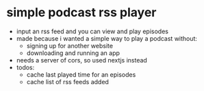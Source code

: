 # simple podcast rss player

- input an rss feed and you can view and play episodes 
- made because i wanted a simple way to play a podcast without:
  - signing up for another website
  - downloading and running an app
- needs a server of cors, so used nextjs instead
- todos:
  - cache last played time for an episodes
  - cache list of rss feeds added
